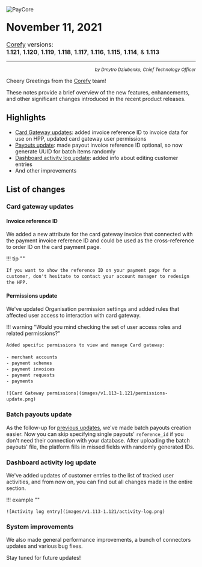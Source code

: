 <img src="/release-notes/archive/2021/images/paycore_illustration_newstyle-cool-cubes.jpg" alt="PayCore" style="width: 375px; float: left; padding-right: 15px;">

# November 11, 2021

<span style="font-size: 115%">[Corefy](https://corefy.com/) versions:<br>
**1.121**, **1.120**, **1.119**, **1.118**, **1.117**, **1.116**, **1.115**, **1.114**, & **1.113**</span>
<hr>
<div style="text-align: right; font-size: 85%; font-style: italic;">by Dmytro Dziubenko, Chief Technology Officer</div>

Cheery Greetings from the [Corefy](https://corefy.com/) team!

These notes provide a brief overview of the new features, enhancements, and other significant changes introduced in the recent product releases.

## Highlights

* [Card Gateway updates](#card-gateway-updates): added invoice reference ID to invoice data for use on HPP, updated card gateway user permissions
* [Payouts update](#payouts-update):  made payout invoice reference ID optional, so now generate UUID for batch items randomly
* [Dashboard activity log update](#activity-log-update): added info about editing customer entries
* And other improvements

## List of changes

### Card gateway updates

#### Invoice reference ID 

We added a new attribute for the card gateway invoice that connected with the payment invoice reference ID and could be used as the cross-reference to order ID on the card payment page.

!!! tip ""

    If you want to show the reference ID on your payment page for a customer, don't hesitate to contact your account manager to redesign the HPP. 

#### Permissions update

We've updated Organisation permission settings and added rules that affected user access to interaction with card gateway.

!!! warning "Would you mind checking the set of user access roles and related permissions?"

    Added specific permissions to view and manage Card gateway:

    - merchant accounts
    - payment schemes
    - payment invoices
    - payment requests
    - payments

    ![Card Gateway permissions](images/v1.113-1.121/permissions-update.png)

### Batch payouts update

As the follow-up for [previous updates](/release-notes/archive/2021/v1.94-1.103/#commerce-updates), we've made batch payouts creation easier. Now you can skip specifying single payouts' `reference_id` if you don't need their connection with your database. After uploading the batch payouts' file, the platform fills in missed fields with randomly generated IDs.

### Dashboard activity log update

We've added updates of customer entries to the list of tracked user activities, and from now on, you can find out all changes made in the entire section.

!!! example ""

    ![Activity log entry](images/v1.113-1.121/activity-log.png)

### System improvements

We also made general performance improvements, a bunch of connectors updates and various bug fixes.

Stay tuned for future updates!
